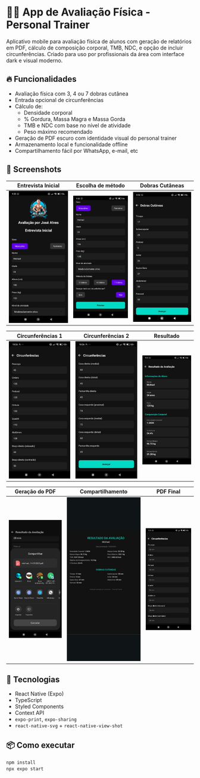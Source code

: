 # 🏋️‍♂️ App de Avaliação Física - Personal Trainer

Aplicativo mobile para avaliação física de alunos com geração de relatórios em PDF, cálculo de composição corporal, TMB, NDC, e opção de incluir circunferências. Criado para uso por profissionais da área com interface dark e visual moderno.

## 🔥 Funcionalidades

- Avaliação física com 3, 4 ou 7 dobras cutânea
- Entrada opcional de circunferências
- Cálculo de:
  - Densidade corporal
  - % Gordura, Massa Magra e Massa Gorda
  - TMB e NDC com base no nível de atividade
  - Peso máximo recomendado
- Geração de PDF escuro com identidade visual do personal trainer
- Armazenamento local e funcionalidade offline
- Compartilhamento fácil por WhatsApp, e-mail, etc

## 📲 Screenshots

| Entrevista Inicial | Escolha de método | Dobras Cutâneas |
|--------------------|-------------------|------------------|
| ![](screenshots/1.jpeg) | ![](screenshots/2.jpeg) | ![](screenshots/3.jpeg) |

| Circunferências 1 | Circunferências 2 | Resultado |
|------------------|-------------------|-----------|
| ![](screenshots/4.jpeg) | ![](screenshots/5.jpeg) | ![](screenshots/6.jpeg) |

| Geração do PDF | Compartilhamento | PDF Final |
|----------------|------------------|-----------|
| ![](screenshots/7.jpeg) | ![](screenshots/8.jpeg) | ![](screenshots/9.jpeg) |

## 🚀 Tecnologias

- React Native (Expo)
- TypeScript
- Styled Components
- Context API
- `expo-print`, `expo-sharing`
- `react-native-svg` + `react-native-view-shot`

## 📦 Como executar

```bash
npm install
npx expo start
